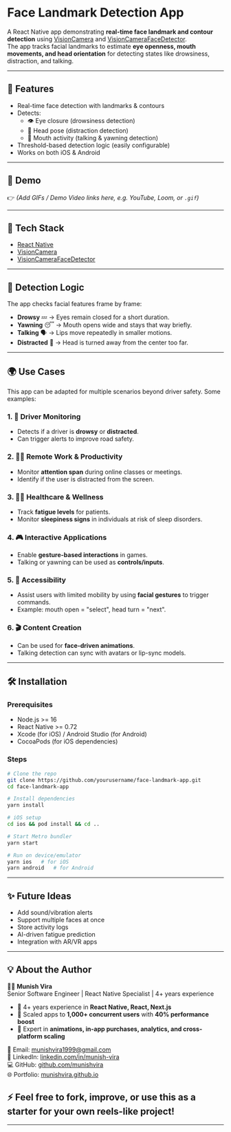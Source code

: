 # Face Landmark Detection App

A React Native app demonstrating **real-time face landmark and contour detection** using [VisionCamera](https://github.com/mrousavy/react-native-vision-camera) and [VisionCameraFaceDetector](https://github.com/luicfrr/react-native-vision-camera-face-detector).  
The app tracks facial landmarks to estimate **eye openness, mouth movements, and head orientation** for detecting states like drowsiness, distraction, and talking.

---

## 🚀 Features
- Real-time face detection with landmarks & contours  
- Detects:
  - 👁️ Eye closure (drowsiness detection)  
  - 👀 Head pose (distraction detection)  
  - 👄 Mouth activity (talking & yawning detection)  
- Threshold-based detection logic (easily configurable)  
- Works on both iOS & Android  

---

## 🎥 Demo
👉 *(Add GIFs / Demo Video links here, e.g. YouTube, Loom, or `.gif`)*  

---

## 🧩 Tech Stack
- [React Native](https://reactnative.dev/) 
- [VisionCamera](https://github.com/mrousavy/react-native-vision-camera/)  
- [VisionCameraFaceDetector](https://github.com/luicfrr/react-native-vision-camera-face-detector)

---

## 🧠 Detection Logic
The app checks facial features frame by frame:  
- **Drowsy** 💤 → Eyes remain closed for a short duration.  
- **Yawning** 😴 → Mouth opens wide and stays that way briefly.  
- **Talking** 🗣️ → Lips move repeatedly in smaller motions.  
- **Distracted** 👀 → Head is turned away from the center too far.  

---

## 🌍 Use Cases

This app can be adapted for multiple scenarios beyond driver safety. Some examples:

### 1. 🚗 Driver Monitoring
- Detects if a driver is **drowsy** or **distracted**.  
- Can trigger alerts to improve road safety.

### 2. 🧑‍💻 Remote Work & Productivity
- Monitor **attention span** during online classes or meetings.  
- Identify if the user is distracted from the screen.

### 3. 🧑‍⚕️ Healthcare & Wellness
- Track **fatigue levels** for patients.  
- Monitor **sleepiness signs** in individuals at risk of sleep disorders.

### 4. 🎮 Interactive Applications
- Enable **gesture-based interactions** in games.  
- Talking or yawning can be used as **controls/inputs**.

### 5. 📱 Accessibility
- Assist users with limited mobility by using **facial gestures** to trigger commands.  
- Example: mouth open = "select", head turn = "next".

### 6. 🎬 Content Creation
- Can be used for **face-driven animations**.  
- Talking detection can sync with avatars or lip-sync models.

---


## 🛠️ Installation

### Prerequisites
- Node.js >= 16  
- React Native >= 0.72  
- Xcode (for iOS) / Android Studio (for Android)  
- CocoaPods (for iOS dependencies)

### Steps
```bash
# Clone the repo
git clone https://github.com/yourusername/face-landmark-app.git
cd face-landmark-app

# Install dependencies
yarn install

# iOS setup
cd ios && pod install && cd ..

# Start Metro bundler
yarn start

# Run on device/emulator
yarn ios   # for iOS
yarn android   # for Android
```
---

## ✨ Future Ideas
- Add sound/vibration alerts  
- Support multiple faces at once  
- Store activity logs  
- AI-driven fatigue prediction  
- Integration with AR/VR apps  

---
## 💡 About the Author

👨‍💻 **Munish Vira**  
Senior Software Engineer | React Native Specialist | 4+ years experience  

- 💼 4+ years experience in **React Native, React, Next.js**  
- 🚀 Scaled apps to **1,000+ concurrent users** with **40% performance boost**  
- 📱 Expert in **animations, in-app purchases, analytics, and cross-platform scaling**  

📧 Email: [munishvira1999@gmail.com](mailto:munishvira1999@gmail.com)  
🔗 LinkedIn: [linkedin.com/in/munish-vira](https://www.linkedin.com/in/munish-vira)  
💻 GitHub: [github.com/munishvira](https://github.com/munishvira)  
🌐 Portfolio: [munishvira.github.io](https://munishvira.github.io)  

## ⚡ Feel free to fork, improve, or use this as a starter for your own reels-like project!

---
